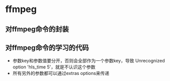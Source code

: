 # ffmpeg

## 对ffmpeg命令的封装
## 对ffmpeg命令的学习的代码
* 参数key和参数值要分开，否则会全部作为一个参数key，导致 Unrecognized option 'hls_time 5'，就是不认识这个参数
* 所有另外的参数都可以通过extras options来传递
